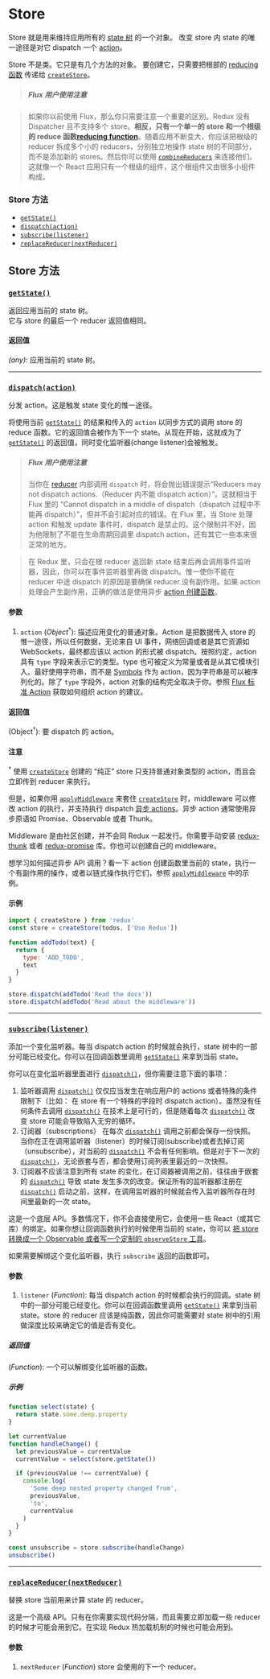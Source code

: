 # Store

Store 就是用来维持应用所有的 [state 树](../Glossary.md#state) 的一个对象。
改变 store 内 state 的唯一途径是对它 dispatch 一个 [action](../Glossary.md#action)。

Store 不是类。它只是有几个方法的对象。
要创建它，只需要把根部的 [reducing 函数](../Glossary.md#reducer) 传递给 [`createStore`](createStore.md)。

> ##### Flux 用户使用注意

> 如果你以前使用 Flux，那么你只需要注意一个重要的区别。Redux 没有 Dispatcher 且不支持多个 store。**相反，只有一个单一的 store 和一个根级的 reduce 函数[reducing function](../Glossary.md#reducer)**。随着应用不断变大，你应该把根级的 reducer 拆成多个小的 reducers，分别独立地操作 state 树的不同部分，而不是添加新的 stores。然后你可以使用 [`combineReducers`](combineReducers.md) 来连接他们。这就像一个 React 应用只有一个根级的组件，这个根组件又由很多小组件构成。

### Store 方法

- [`getState()`](#getState)
- [`dispatch(action)`](#dispatch)
- [`subscribe(listener)`](#subscribe)
- [`replaceReducer(nextReducer)`](#replaceReducer)

## Store 方法

### <a id='getState'></a>[`getState()`](#getState)

返回应用当前的 state 树。  
它与 store 的最后一个 reducer 返回值相同。

#### 返回值

_(any)_: 应用当前的 state 树。

<hr>

### <a id='dispatch'></a>[`dispatch(action)`](#dispatch)

分发 action。这是触发 state 变化的惟一途径。

将使用当前 [`getState()`](#getState) 的结果和传入的 `action` 以同步方式的调用 store 的 reduce 函数。它的返回值会被作为下一个 state。从现在开始，这就成为了 [`getState()`](#getState) 的返回值，同时变化监听器(change listener)会被触发。

> ##### Flux 用户使用注意
>
> 当你在 [reducer](../Glossary.md#reducer) 内部调用 `dispatch` 时，将会抛出错误提示“Reducers may not dispatch actions.（Reducer 内不能 dispatch action）”。这就相当于 Flux 里的 “Cannot dispatch in a middle of dispatch（dispatch 过程中不能再 dispatch）”，但并不会引起对应的错误。在 Flux 里，当 Store 处理 action 和触发 update 事件时，dispatch 是禁止的。这个限制并不好，因为他限制了不能在生命周期回调里 dispatch action，还有其它一些本来很正常的地方。

> 在 Redux 里，只会在根 reducer 返回新 state 结束后再会调用事件监听器，因此，你可以在事件监听器里再做 dispatch。惟一使你不能在 reducer 中途 dispatch 的原因是要确保 reducer 没有副作用。如果 action 处理会产生副作用，正确的做法是使用异步 [action 创建函数](../Glossary.md#action-creator)。

#### 参数

1. `action` (_Object_<sup>†</sup>): 描述应用变化的普通对象。Action 是把数据传入 store 的惟一途径，所以任何数据，无论来自 UI 事件，网络回调或者是其它资源如 WebSockets，最终都应该以 action 的形式被 dispatch。按照约定，action 具有 `type` 字段来表示它的类型。type 也可被定义为常量或者是从其它模块引入。最好使用字符串，而不是 [Symbols](https://developer.mozilla.org/en/docs/Web/JavaScript/Reference/Global_Objects/Symbol) 作为 action，因为字符串是可以被序列化的。除了 `type` 字段外，action 对象的结构完全取决于你。参照 [Flux 标准 Action](https://github.com/acdlite/flux-standard-action) 获取如何组织 action 的建议。

#### 返回值

(Object<sup>†</sup>): 要 dispatch 的 action。

#### 注意

<sup>†</sup> 使用 [`createStore`](createStore.md) 创建的 “纯正” store 只支持普通对象类型的 action，而且会立即传到 reducer 来执行。

但是，如果你用 [`applyMiddleware`](applyMiddleware.md) 来套住 [`createStore`](createStore.md) 时，middleware 可以修改 action 的执行，并支持执行 dispatch [异步 actions](../Glossary.md#async-action)。异步 action 通常使用异步原语如 Promise、Observable 或者 Thunk。

Middleware 是由社区创建，并不会同 Redux 一起发行。你需要手动安装 [redux-thunk](https://github.com/gaearon/redux-thunk) 或者 [redux-promise](https://github.com/acdlite/redux-promise) 库。你也可以创建自己的 middleware。

想学习如何描述异步 API 调用？看一下 action 创建函数里当前的 state，执行一个有副作用的操作，或者以链式操作执行它们，参照 [`applyMiddleware`](applyMiddleware.md) 中的示例。

#### 示例

```js
import { createStore } from 'redux'
const store = createStore(todos, ['Use Redux'])

function addTodo(text) {
  return {
    type: 'ADD_TODO',
    text
  }
}

store.dispatch(addTodo('Read the docs'))
store.dispatch(addTodo('Read about the middleware'))
```

<hr>

### <a id='subscribe'></a>[`subscribe(listener)`](#subscribe)

添加一个变化监听器。每当 dispatch action 的时候就会执行，state 树中的一部分可能已经变化。你可以在回调函数里调用 [`getState()`](#getState) 来拿到当前 state。

你可以在变化监听器里面进行 [`dispatch()`](#dispatch)，但你需要注意下面的事项：

1. 监听器调用 [`dispatch()`](#dispatch) 仅仅应当发生在响应用户的 actions 或者特殊的条件限制下（比如： 在 store 有一个特殊的字段时 dispatch action）。虽然没有任何条件去调用 [`dispatch()`](#dispatch) 在技术上是可行的，但是随着每次 [`dispatch()`](#dispatch) 改变 store 可能会导致陷入无穷的循环。
2. 订阅器（subscriptions） 在每次 [`dispatch()`](#dispatch) 调用之前都会保存一份快照。当你在正在调用监听器（listener）的时候订阅(subscribe)或者去掉订阅（unsubscribe），对当前的 [`dispatch()`](#dispatch) 不会有任何影响。但是对于下一次的 [`dispatch()`](#dispatch)，无论嵌套与否，都会使用订阅列表里最近的一次快照。
3. 订阅器不应该注意到所有 state 的变化，在订阅器被调用之前，往往由于嵌套的 [`dispatch()`](#dispatch) 导致 state 发生多次的改变。保证所有的监听器都注册在 [`dispatch()`](#dispatch) 启动之前，这样，在调用监听器的时候就会传入监听器所存在时间里最新的一次 state。

这是一个底层 API。多数情况下，你不会直接使用它，会使用一些 React（或其它库）的绑定。如果你想让回调函数执行的时候使用当前的 state，你可以 [把 store 转换成一个 Observable 或者写一个定制的 `observeStore` 工具](https://github.com/rackt/redux/issues/303#issuecomment-125184409)。

如果需要解绑这个变化监听器，执行 `subscribe` 返回的函数即可。

#### 参数

1. `listener` (_Function_): 每当 dispatch action 的时候都会执行的回调。state 树中的一部分可能已经变化。你可以在回调函数里调用 [`getState()`](#getState) 来拿到当前 state。store 的 reducer 应该是纯函数，因此你可能需要对 state 树中的引用做深度比较来确定它的值是否有变化。

##### 返回值

(_Function_): 一个可以解绑变化监听器的函数。

##### 示例

```js
function select(state) {
  return state.some.deep.property
}

let currentValue
function handleChange() {
  let previousValue = currentValue
  currentValue = select(store.getState())

  if (previousValue !== currentValue) {
    console.log(
      'Some deep nested property changed from',
      previousValue,
      'to',
      currentValue
    )
  }
}

const unsubscribe = store.subscribe(handleChange)
unsubscribe()
```

<hr>

### <a id='replaceReducer'></a>[`replaceReducer(nextReducer)`](#replaceReducer)

替换 store 当前用来计算 state 的 reducer。

这是一个高级 API。只有在你需要实现代码分隔，而且需要立即加载一些 reducer 的时候才可能会用到它。在实现 Redux 热加载机制的时候也可能会用到。

#### 参数

1. `nextReducer` (_Function_) store 会使用的下一个 reducer。
